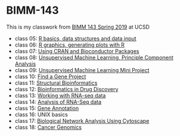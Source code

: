 # BIMM-143

This is my classwork from [BIMM 143 Spring 2019](https://bioboot.github.io/bimm143_S19/) at UCSD

- class 05: [R basics, data structures and data input](https://github.com/bsc007/bimm143/blob/master/class05/class05.md)  
- class 06: [R graphics, generating plots with R](https://github.com/bsc007/bimm143/blob/master/class06/class06.md)  
- class 07: [Using CRAN and Bioconductor Packages](https://github.com/bsc007/bimm143/blob/master/class07/class07.md)  
- class 08: [Unsupervised Machine Learning, Principle Component Analysis](https://github.com/bsc007/bimm143/blob/master/Class08/class08.md)
- class 09: [Unsupervised Machine Learning Mini Project](https://github.com/bsc007/bimm143/blob/master/class09/project.md)  
- class 10: [Find a Gene Project](https://github.com/bsc007/bimm143/blob/master/gene%20project/gene_project.md)
- class 11: [Structural Bioinformatics](https://github.com/bsc007/bimm143/blob/master/class11/class11.md)
- class 12: [Bioinformatics in Drug Discovery](https://github.com/bsc007/bimm143/blob/master/class12/class12.md)
- class 13: [Working with RNA-seq data](https://github.com/bsc007/bimm143/blob/master/class13/class13.md)
- class 14: [Analysis of RNA-Seq data](https://github.com/bsc007/bimm143/blob/master/class14/class14.md)
- class 15: [Gene Annotation](https://github.com/bsc007/bimm143/blob/master/class15/class15.md)
- class 16: UNIX basics
- class 17: [Biological Network Analysis Using Cytoscape](https://github.com/bsc007/bimm143/blob/master/class17/class17.md)
- class 18: [Cancer Genomics](https://github.com/bsc007/bimm143/blob/master/class18/class18.md)
